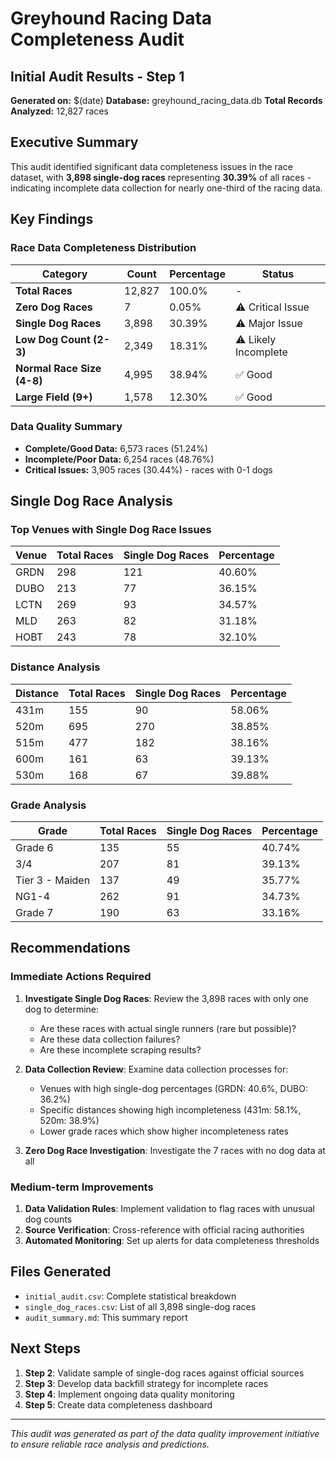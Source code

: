 # Greyhound Racing Data Completeness Audit
## Initial Audit Results - Step 1

**Generated on:** $(date)
**Database:** greyhound_racing_data.db
**Total Records Analyzed:** 12,827 races

## Executive Summary

This audit identified significant data completeness issues in the race dataset, with **3,898 single-dog races** representing **30.39%** of all races - indicating incomplete data collection for nearly one-third of the racing data.

## Key Findings

### Race Data Completeness Distribution

| Category | Count | Percentage | Status |
|----------|-------|------------|---------|
| **Total Races** | 12,827 | 100.0% | - |
| **Zero Dog Races** | 7 | 0.05% | ⚠️ Critical Issue |
| **Single Dog Races** | 3,898 | 30.39% | ⚠️ Major Issue |
| **Low Dog Count (2-3)** | 2,349 | 18.31% | ⚠️ Likely Incomplete |
| **Normal Race Size (4-8)** | 4,995 | 38.94% | ✅ Good |
| **Large Field (9+)** | 1,578 | 12.30% | ✅ Good |

### Data Quality Summary

- **Complete/Good Data:** 6,573 races (51.24%)
- **Incomplete/Poor Data:** 6,254 races (48.76%)
- **Critical Issues:** 3,905 races (30.44%) - races with 0-1 dogs

## Single Dog Race Analysis

### Top Venues with Single Dog Race Issues

| Venue | Total Races | Single Dog Races | Percentage |
|-------|-------------|------------------|------------|
| GRDN | 298 | 121 | 40.60% |
| DUBO | 213 | 77 | 36.15% |
| LCTN | 269 | 93 | 34.57% |
| MLD | 263 | 82 | 31.18% |
| HOBT | 243 | 78 | 32.10% |

### Distance Analysis

| Distance | Total Races | Single Dog Races | Percentage |
|----------|-------------|------------------|------------|
| 431m | 155 | 90 | 58.06% |
| 520m | 695 | 270 | 38.85% |
| 515m | 477 | 182 | 38.16% |
| 600m | 161 | 63 | 39.13% |
| 530m | 168 | 67 | 39.88% |

### Grade Analysis

| Grade | Total Races | Single Dog Races | Percentage |
|-------|-------------|------------------|------------|
| Grade 6 | 135 | 55 | 40.74% |
| 3/4 | 207 | 81 | 39.13% |
| Tier 3 - Maiden | 137 | 49 | 35.77% |
| NG1-4 | 262 | 91 | 34.73% |
| Grade 7 | 190 | 63 | 33.16% |

## Recommendations

### Immediate Actions Required

1. **Investigate Single Dog Races**: Review the 3,898 races with only one dog to determine:
   - Are these races with actual single runners (rare but possible)?
   - Are these data collection failures?
   - Are these incomplete scraping results?

2. **Data Collection Review**: Examine data collection processes for:
   - Venues with high single-dog percentages (GRDN: 40.6%, DUBO: 36.2%)
   - Specific distances showing high incompleteness (431m: 58.1%, 520m: 38.9%)
   - Lower grade races which show higher incompleteness rates

3. **Zero Dog Race Investigation**: Investigate the 7 races with no dog data at all

### Medium-term Improvements

1. **Data Validation Rules**: Implement validation to flag races with unusual dog counts
2. **Source Verification**: Cross-reference with official racing authorities
3. **Automated Monitoring**: Set up alerts for data completeness thresholds

## Files Generated

- `initial_audit.csv`: Complete statistical breakdown
- `single_dog_races.csv`: List of all 3,898 single-dog races
- `audit_summary.md`: This summary report

## Next Steps

1. **Step 2**: Validate sample of single-dog races against official sources
2. **Step 3**: Develop data backfill strategy for incomplete races  
3. **Step 4**: Implement ongoing data quality monitoring
4. **Step 5**: Create data completeness dashboard

---
*This audit was generated as part of the data quality improvement initiative to ensure reliable race analysis and predictions.*
